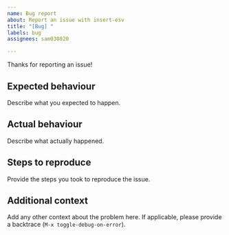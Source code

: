 ```yaml
---
name: Bug report
about: Report an issue with insert-esv
title: "[Bug] "
labels: bug
assignees: sam030820

---
```


Thanks for reporting an issue!

## Expected behaviour
Describe what you expected to happen.

## Actual behaviour
Describe what actually happened.

## Steps to reproduce
Provide the steps you took to reproduce the issue.

## Additional context
Add any other context about the problem here. If applicable, please provide a backtrace (`M-x toggle-debug-on-error`).
